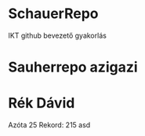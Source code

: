 # SchauerRepo
IKT github bevezető gyakorlás
# Sauherrepo azigazi
# Rék Dávid
Azóta 25
Rekord: 215
asd
